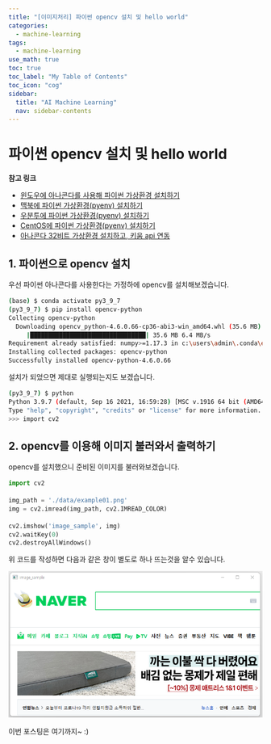 ```yaml
---
title: "[이미지처리] 파이썬 opencv 설치 및 hello world" 
categories:
  - machine-learning
tags:
  - machine-learning
use_math: true
toc: true
toc_label: "My Table of Contents"
toc_icon: "cog"
sidebar:
  title: "AI Machine Learning"
  nav: sidebar-contents
---
```


# 파이썬 opencv 설치 및 hello world

**참고 링크**

* [윈도우에 아나콘다를 사용해 파이썬 가상환경 설치하기](https://losskatsu.github.io/programming/py-conda/)
* [맥북에 파이썬 가상환경(pyenv) 설치하기](https://losskatsu.github.io/it-infra/pyenv-osx/)
* [우분투에 파이썬 가상환경(pyenv) 설치하기](https://losskatsu.github.io/programming/pyenv/)
* [CentOS에 파이썬 가상환경(pyenv) 설치하기](https://losskatsu.github.io/it-infra/pyenv-centos6/)
* [아나콘다 32비트 가상환경 설치하고, 키움 api 연동](https://losskatsu.github.io/it-infra/conda32/)


## 1. 파이썬으로 opencv 설치

우선 파이썬 아나콘다를 사용한다는 가정하에 opencv를 설치해보겠습니다. 


```bash
(base) $ conda activate py3_9_7
(py3_9_7) $ pip install opencv-python
Collecting opencv-python
  Downloading opencv_python-4.6.0.66-cp36-abi3-win_amd64.whl (35.6 MB)
     |████████████████████████████████| 35.6 MB 6.4 MB/s
Requirement already satisfied: numpy>=1.17.3 in c:\users\admin\.conda\envs\py3_9_7\lib\site-packages (from opencv-python) (1.22.4)
Installing collected packages: opencv-python
Successfully installed opencv-python-4.6.0.66 
```

설치가 되었으면 제대로 실행되는지도 보겠습니다. 

```bash
(py3_9_7) $ python
Python 3.9.7 (default, Sep 16 2021, 16:59:28) [MSC v.1916 64 bit (AMD64)] :: Anaconda, Inc. on win32
Type "help", "copyright", "credits" or "license" for more information.
>>> import cv2
```

## 2. opencv를 이용해 이미지 불러와서 출력하기 


opencv를 설치했으니 준비된 이미지를 불러와보겠습니다. 

```python
import cv2

img_path = './data/example01.png'
img = cv2.imread(img_path, cv2.IMREAD_COLOR)

cv2.imshow('image_sample', img)
cv2.waitKey(0)
cv2.destroyAllWindows()
```

위 코드를 작성하면 다음과 같은 창이 별도로 하나 뜨는것을 알수 있습니다. 

<center><img src="/assets/images/ml/opencv/01/opencv01.png" width="800"></center>

이번 포스팅은 여기까지~ :)
